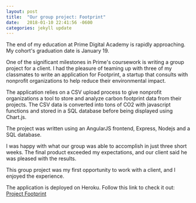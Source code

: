 ```yaml
---
layout: post
title:  "Our group project: Footprint"
date:   2018-01-10 22:41:56 -0600
categories: jekyll update
---
```

The end of my education at Prime Digital Academy is rapidly approaching. My cohort's graduation date is January 19.

One of the significant milestones in Prime's coursework is writing a group project for a client. I had the pleasure of teaming up with three of my classmates to write an application for Footprint, a startup that consults with nonprofit organizations to help reduce their environmental impact.

The application relies on a CSV upload process to give nonprofit organizations a tool to store and analyze carbon footprint data from their projects. The CSV data is converted into tons of CO2 with javascript functions and stored in a SQL database before being displayed using Chart.js.

The project was written using an AngularJS frontend, Express, Nodejs and a SQL database.

I was happy with what our group was able to accomplish in just three short weeks. The final product exceeded my expectations, and our client said he was pleased with the results.

This group project was my first opportunity to work with a client, and I enjoyed the experience.

The application is deployed on Heroku. Follow this link to check it out: [Project Footprint][project-footprint]

[project-footprint]: https://polar-spire-15237.herokuapp.com/
